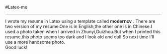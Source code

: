 #Latex-me
***
I wrote my resume in Latex using a template called **moderncv** .
There are two version of my resume.One is in English,the other one is in Chinese.I used a photo taken when I arrived in Zhunyi,Guizhou.But when I printed this resume,this photo seems too dark and I look old and dull.So next time I'll use a more handsome photo.  
Good luck!

